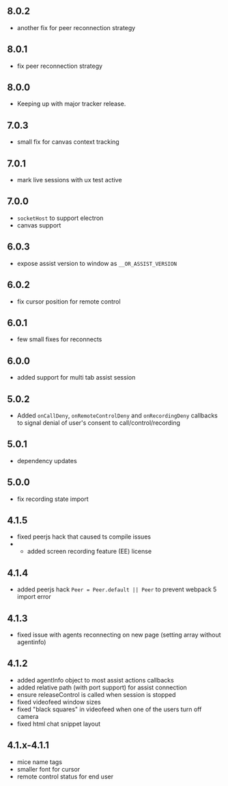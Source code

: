 ## 8.0.2

- another fix for peer reconnection strategy

## 8.0.1

- fix peer reconnection strategy

## 8.0.0

- Keeping up with major tracker release.

## 7.0.3

- small fix for canvas context tracking

## 7.0.1

- mark live sessions with ux test active

## 7.0.0

- `socketHost` to support electron
- canvas support

## 6.0.3

- expose assist version to window as `__OR_ASSIST_VERSION`

## 6.0.2

- fix cursor position for remote control

## 6.0.1

- few small fixes for reconnects

## 6.0.0

- added support for multi tab assist session

## 5.0.2

- Added `onCallDeny`, `onRemoteControlDeny` and `onRecordingDeny` callbacks to signal denial of user's consent to call/control/recording

## 5.0.1

- dependency updates

## 5.0.0

- fix recording state import 

## 4.1.5

- fixed peerjs hack that caused ts compile issues
- - added screen recording feature (EE) license

## 4.1.4

- added peerjs hack `Peer = Peer.default || Peer` to prevent webpack 5 import error

## 4.1.3

- fixed issue with agents reconnecting on new page (setting array without agentinfo)

## 4.1.2

- added agentInfo object to most assist actions callbacks
- added relative path (with port support) for assist connection
- ensure releaseControl is called when session is stopped
- fixed videofeed window sizes
- fixed "black squares" in videofeed when one of the users turn off camera
- fixed html chat snippet layout

## 4.1.x-4.1.1

- mice name tags
- smaller font for cursor
- remote control status for end user
